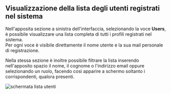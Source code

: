 ## Visualizzazione della lista degli utenti registrati nel sistema
Nell'apposita sezione a sinistra dell'interfaccia, selezionando la voce **Users**, è possibile visualizzare una lista completa di tutti i profili registrati nel sistema. </br>
Per ogni voce è visibile direttamente il nome utente e la sua mail personale di registrazione.</br>

Nella stessa sezione è inoltre possibile filtrare la lista inserendo nell'apposito spazio il nome, il cognome o l'indirizzo email oppure selezionando un ruolo, facendo così apparire a schermo soltanto i corrispondenti, qualora presenti. </b>

![schermata lista utenti](assets/web/users.png)